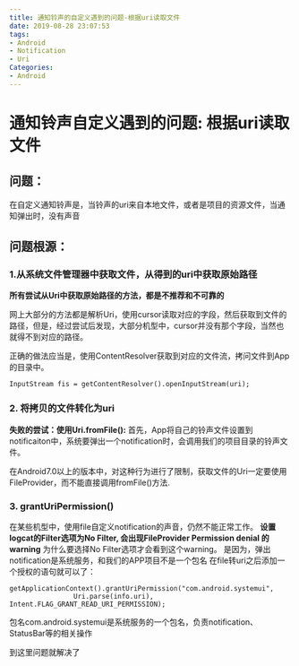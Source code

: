 ```yaml
---
title: 通知铃声的自定义遇到的问题-根据uri读取文件
date: 2019-08-28 23:07:53
tags:
- Android
- Notification
- Uri
Categories:
- Android
---
```


# 通知铃声自定义遇到的问题: 根据uri读取文件 

## 问题：
在自定义通知铃声是，当铃声的uri来自本地文件，或者是项目的资源文件，当通知弹出时，没有声音

## 问题根源：
### 1.从系统文件管理器中获取文件，从得到的uri中获取原始路径

**所有尝试从Uri中获取原始路径的方法，都是不推荐和不可靠的**

网上大部分的方法都是解析Uri，使用cursor读取对应的字段，然后获取到文件的路径，但是，经过尝试后发现，大部分机型中，cursor并没有那个字段，当然也就得不到对应的路径。

正确的做法应当是，使用ContentResolver获取到对应的文件流，拷问文件到App的目录中。

```
InputStream fis = getContentResolver().openInputStream(uri);
```

### 2. 将拷贝的文件转化为uri

**失败的尝试：使用Uri.fromFile():**
首先，App将自己的铃声文件设置到notificaiton中，系统要弹出一个notification时，会调用我们的项目目录的铃声文件。

在Android7.0以上的版本中，对这种行为进行了限制，获取文件的Uri一定要使用FileProvider，而不能直接调用fromFile()方法.

### 3. grantUriPermission()

在某些机型中，使用file自定义notification的声音，仍然不能正常工作。
**设置logcat的Filter选项为No Filter, 会出现FileProvider Permission denial 的 warning**
为什么要选择No Filter选项才会看到这个warning。
是因为，弹出notification是系统服务，和我们的APP项目不是一个包名
在file转uri之后添加一个授权的语句就可以了：
```
getApplicationContext().grantUriPermission("com.android.systemui",
                Uri.parse(info.uri), Intent.FLAG_GRANT_READ_URI_PERMISSION);
```
包名com.android.systemui是系统服务的一个包名，负责notification、StatusBar等的相关操作

到这里问题就解决了
